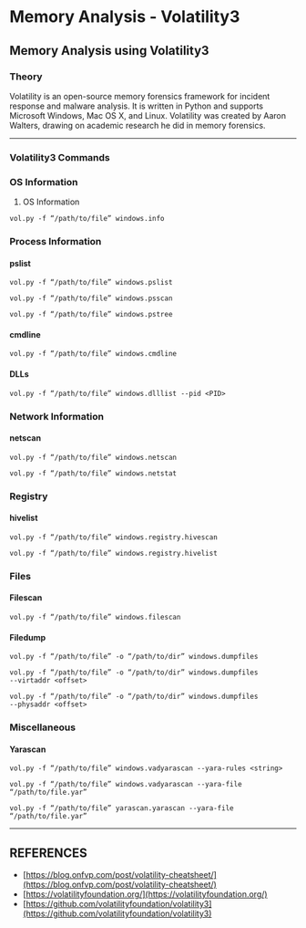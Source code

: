 # Memory Analysis - Volatility3

## Memory Analysis using Volatility3

### Theory

Volatility is an open-source memory forensics framework for incident response and malware analysis. It is written in Python and supports Microsoft Windows, Mac OS X, and Linux. Volatility was created by Aaron Walters, drawing on academic research he did in memory forensics.



***

### Volatility3 Commands

### OS Information

1. OS Information

```
vol.py -f “/path/to/file” windows.info
```

### Process Information

#### pslist

```
vol.py -f “/path/to/file” windows.pslist

vol.py -f “/path/to/file” windows.psscan

vol.py -f “/path/to/file” windows.pstree
```

#### cmdline

```
vol.py -f “/path/to/file” windows.cmdline
```

#### DLLs

```
vol.py -f “/path/to/file” windows.dlllist ‑‑pid <PID>
```

### Network Information

#### netscan

```
vol.py -f “/path/to/file” windows.netscan

vol.py -f “/path/to/file” windows.netstat
```

### Registry

#### hivelist

```
vol.py -f “/path/to/file” windows.registry.hivescan

vol.py -f “/path/to/file” windows.registry.hivelist
```

### Files

#### Filescan

```
vol.py -f “/path/to/file” windows.filescan
```

#### Filedump

```
vol.py -f “/path/to/file” -o “/path/to/dir” windows.dumpfiles

vol.py -f “/path/to/file” -o “/path/to/dir” windows.dumpfiles ‑‑virtaddr <offset>

vol.py -f “/path/to/file” -o “/path/to/dir” windows.dumpfiles ‑‑physaddr <offset>
```



### Miscellaneous

#### Yarascan

```
vol.py -f “/path/to/file” windows.vadyarascan ‑‑yara-rules <string>

vol.py -f “/path/to/file” windows.vadyarascan ‑‑yara-file “/path/to/file.yar”

vol.py -f “/path/to/file” yarascan.yarascan ‑‑yara-file “/path/to/file.yar”
```

***

## REFERENCES

* [https://blog.onfvp.com/post/volatility-cheatsheet/](https://blog.onfvp.com/post/volatility-cheatsheet/)
* [https://volatilityfoundation.org/](https://volatilityfoundation.org/)
* [https://github.com/volatilityfoundation/volatility3](https://github.com/volatilityfoundation/volatility3)
